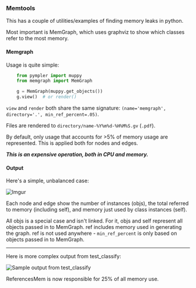 ### Memtools

This has a couple of utilities/examples of finding memory leaks in python.

Most important is MemGraph, which uses graphviz to show which classes refer
to the most memory.


#### Memgraph

Usage is quite simple:

```python
    from pympler import muppy
    from memgraph import MemGraph

    g = MemGraph(muppy.get_objects())
    g.view()  # or render()
```

`view` and `render` both share the same signature: `(name='memgraph', directory='.', min_ref_percent=.05)`.

Files are rendered to `directory/name-%Y%m%d-%H%M%S.gv` (`.pdf`).

By default, only usage that accounts for >5% of memory usage are represented. This is applied both for nodes and edges.

***This is an expensive operation, both in CPU and memory.***

#### Output

Here's a simple, unbalanced case:

![Imgur](https://i.imgur.com/OlwHum5.png)

Each node and edge show the number of instances (objs), the total referred to memory
(including self), and memory just used by class instances (self).

All objs is a special case and isn't linked. For it, objs and self represent all objects
passed in to MemGraph. ref includes memory used in generating the graph. ref is
not used anywhere - `min_ref_percent` is only based on objects passed in to MemGraph.

-----------------------------

Here is more complex output from test_classify:

![Sample output from test_classify](https://i.imgur.com/xoz73fI.png)


ReferencesMem is now responsible for 25% of all memory use.



